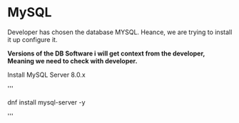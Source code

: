 # MySQL

Developer has chosen the database MYSQL. Heance, we are trying to install it up configure it.

**Versions of the DB Software i will get context from the developer, Meaning we need to check with developer.**

Install MySQL Server 8.0.x

'''

dnf install mysql-server -y

'''